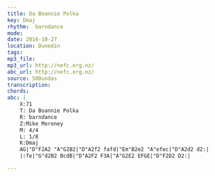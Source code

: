 ```yaml
---
title: Da Boannie Polka
key: Dmaj
rhythm:  barndance
mode:
date: 2016-10-27
location: Dunedin
tags:
mp3_file:
mp3_url: http://nefc.org.nz/
abc_url: http://nefc.org.nz/
source: 50Dundas
transcription:
chords: 
abc: |
    X:71
    T: Da Boannie Polka
    R: barndance
    Z:Mike Moroney
    M: 4/4
    L: 1/8
    K:Dmaj
    AG|"D"F2A2 "A"G2B2|"D"A2f2 fafd|"Em"B2e2 "A"efec|"D"A2d2 d2:|
    |:fe|"G"d2B2 BcdB|"D"A2F2 F3A|"A"G2E2 EFGE|"D"F2D2 D2:|

---
```

